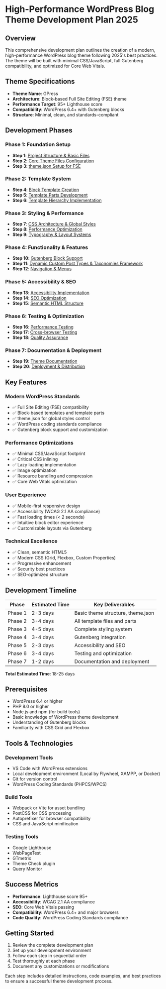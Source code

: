 # High-Performance WordPress Blog Theme Development Plan 2025

## Overview

This comprehensive development plan outlines the creation of a modern, high-performance WordPress blog theme following 2025's best practices. The theme will be built with minimal CSS/JavaScript, full Gutenberg compatibility, and optimized for Core Web Vitals.

## Theme Specifications

- **Theme Name**: GPress
- **Architecture**: Block-based Full Site Editing (FSE) theme
- **Performance Target**: 95+ Lighthouse score
- **Compatibility**: WordPress 6.4+ with Gutenberg blocks
- **Structure**: Minimal, clean, and standards-compliant

## Development Phases

### Phase 1: Foundation Setup
- **Step 1**: [Project Structure & Basic Files](./steps/step-01-foundation-setup.md)
- **Step 2**: [Core Theme Files Configuration](./steps/step-02-core-files.md)
- **Step 3**: [theme.json Setup for FSE](./steps/step-03-theme-json.md)

### Phase 2: Template System
- **Step 4**: [Block Template Creation](./steps/step-04-block-templates.md)
- **Step 5**: [Template Parts Development](./steps/step-05-template-parts.md)
- **Step 6**: [Template Hierarchy Implementation](./steps/step-06-template-hierarchy.md)

### Phase 3: Styling & Performance
- **Step 7**: [CSS Architecture & Global Styles](./steps/step-07-css-architecture.md)
- **Step 8**: [Performance Optimization](./steps/step-08-performance-optimization.md)
- **Step 9**: [Typography & Layout Systems](./steps/step-09-typography-layout.md)

### Phase 4: Functionality & Features
- **Step 10**: [Gutenberg Block Support](./steps/step-10-gutenberg-block-support.md)
- **Step 11**: [Dynamic Custom Post Types & Taxonomies Framework](./steps/step-11-custom-post-types.md)
- **Step 12**: [Navigation & Menus](./steps/step-12-navigation-menus.md)

### Phase 5: Accessibility & SEO
- **Step 13**: [Accessibility Implementation](./steps/step-13-accessibility-implementation.md)
- **Step 14**: [SEO Optimization](./steps/step-14-seo-optimization.md)
- **Step 15**: [Semantic HTML Structure](./steps/step-15-semantic-html-structure.md)

### Phase 6: Testing & Optimization
- **Step 16**: [Performance Testing](./steps/step-16-performance-testing.md)
- **Step 17**: [Cross-browser Testing](./steps/step-17-cross-browser-testing.md)
- **Step 18**: [Quality Assurance](./steps/step-18-quality-assurance.md)

### Phase 7: Documentation & Deployment
- **Step 19**: [Theme Documentation](./steps/step-19-theme-documentation.md)
- **Step 20**: [Deployment & Distribution](./steps/step-20-deployment-distribution.md)

## Key Features

### Modern WordPress Standards
- ✅ Full Site Editing (FSE) compatibility
- ✅ Block-based templates and template parts
- ✅ theme.json for global styles control
- ✅ WordPress coding standards compliance
- ✅ Gutenberg block support and customization

### Performance Optimizations
- ✅ Minimal CSS/JavaScript footprint
- ✅ Critical CSS inlining
- ✅ Lazy loading implementation
- ✅ Image optimization
- ✅ Resource bundling and compression
- ✅ Core Web Vitals optimization

### User Experience
- ✅ Mobile-first responsive design
- ✅ Accessibility (WCAG 2.1 AA compliance)
- ✅ Fast loading times (< 2 seconds)
- ✅ Intuitive block editor experience
- ✅ Customizable layouts via Gutenberg

### Technical Excellence
- ✅ Clean, semantic HTML5
- ✅ Modern CSS (Grid, Flexbox, Custom Properties)
- ✅ Progressive enhancement
- ✅ Security best practices
- ✅ SEO-optimized structure

## Development Timeline

| Phase | Estimated Time | Key Deliverables |
|-------|---------------|------------------|
| Phase 1 | 2-3 days | Basic theme structure, theme.json |
| Phase 2 | 3-4 days | All template files and parts |
| Phase 3 | 4-5 days | Complete styling system |
| Phase 4 | 3-4 days | Gutenberg integration |
| Phase 5 | 2-3 days | Accessibility and SEO |
| Phase 6 | 3-4 days | Testing and optimization |
| Phase 7 | 1-2 days | Documentation and deployment |

**Total Estimated Time**: 18-25 days

## Prerequisites

- WordPress 6.4 or higher
- PHP 8.0 or higher
- Node.js and npm (for build tools)
- Basic knowledge of WordPress theme development
- Understanding of Gutenberg blocks
- Familiarity with CSS Grid and Flexbox

## Tools & Technologies

### Development Tools
- VS Code with WordPress extensions
- Local development environment (Local by Flywheel, XAMPP, or Docker)
- Git for version control
- WordPress Coding Standards (PHPCS/WPCS)

### Build Tools
- Webpack or Vite for asset bundling
- PostCSS for CSS processing
- Autoprefixer for browser compatibility
- CSS and JavaScript minification

### Testing Tools
- Google Lighthouse
- WebPageTest
- GTmetrix
- Theme Check plugin
- Query Monitor

## Success Metrics

- **Performance**: Lighthouse score 95+
- **Accessibility**: WCAG 2.1 AA compliance
- **SEO**: Core Web Vitals passing
- **Compatibility**: WordPress 6.4+ and major browsers
- **Code Quality**: WordPress Coding Standards compliance

## Getting Started

1. Review the complete development plan
2. Set up your development environment
3. Follow each step in sequential order
4. Test thoroughly at each phase
5. Document any customizations or modifications

Each step includes detailed instructions, code examples, and best practices to ensure a successful theme development process.